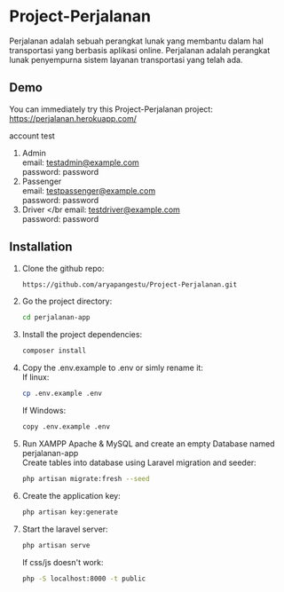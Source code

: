 # Project-Perjalanan
Perjalanan adalah sebuah perangkat lunak yang membantu dalam hal transportasi yang berbasis aplikasi online. Perjalanan adalah perangkat lunak penyempurna sistem layanan transportasi yang telah ada.

## Demo
You can immediately try this Project-Perjalanan project:
</br>https://perjalanan.herokuapp.com/

account test </br>
1. Admin
</br>email: testadmin@example.com
</br>password: password
3. Passenger
</br>email: testpassenger@example.com
</br>password: password
5. Driver
</br email: testdriver@example.com
</br>password: password

## Installation

1. Clone the github repo:

    ```bash
    https://github.com/aryapangestu/Project-Perjalanan.git
    ```
2. Go the project directory:

    ```bash
    cd perjalanan-app
    ```
3. Install the project dependencies:
    ```bash
    composer install
    ```
4. Copy the .env.example to .env or simly rename it:
   </br>If linux:
   ```bash
   cp .env.example .env
   ```
   If Windows:
    ```bash
    copy .env.example .env
    ```
5. Run XAMPP Apache & MySQL and create an empty Database named perjalanan-app
   </br>Create tables into database using Laravel migration and seeder:
    ```bash
    php artisan migrate:fresh --seed
    ```
7. Create the application key:
    ```bash
    php artisan key:generate
    ```
7. Start the laravel server:
    ```bash
    php artisan serve
    ```
   If css/js doesn't work:
    ```bash
    php -S localhost:8000 -t public
    ```
